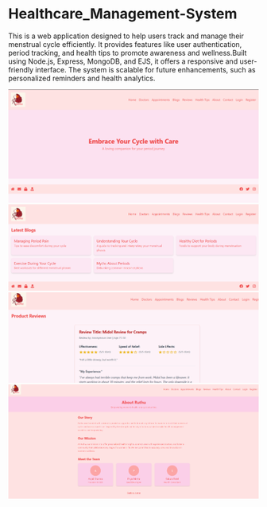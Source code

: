 ﻿# Healthcare_Management-System
This is a web application designed to help users track and manage their menstrual cycle efficiently.
It provides features like user authentication, period tracking, and health tips to promote awareness
and wellness.Built using Node.js, Express, MongoDB, and EJS, it offers a responsive and user-friendly interface.
The system is scalable for future enhancements, such as personalized reminders and health analytics.

![image alt](https://github.com/RakshithaE/Healthcare_Management-System/blob/958fd4c56681e053915780feeccb60ae68d70d69/Screenshot%202025-09-24%20210317.png)
![image alt](https://github.com/RakshithaE/Healthcare_Management-System/blob/3df84ec705cb7c98e6bef98786487b0641591288/Screenshot%202025-09-24%20210410.png)
![image alt](https://github.com/RakshithaE/Healthcare_Management-System/blob/c7ced21098e266eed389db26c32b2a571de6892b/Screenshot%202025-09-24%20210436.png)
![image alt](https://github.com/RakshithaE/Healthcare_Management-System/blob/ad1c8c555878cc930d8a7b2a7f12fbd98ce3d7f4/Screenshot%202025-09-24%20210509.png)



